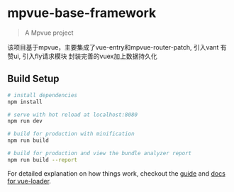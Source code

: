 # mpvue-base-framework

> A Mpvue project

该项目基于mpvue，主要集成了vue-entry和mpvue-router-patch,
引入vant 有赞ui, 引入fly请求模块
封装完善的vuex加上数据持久化

## Build Setup

``` bash
# install dependencies
npm install

# serve with hot reload at localhost:8080
npm run dev

# build for production with minification
npm run build

# build for production and view the bundle analyzer report
npm run build --report
```

For detailed explanation on how things work, checkout the [guide](http://vuejs-templates.github.io/webpack/) and [docs for vue-loader](http://vuejs.github.io/vue-loader).
